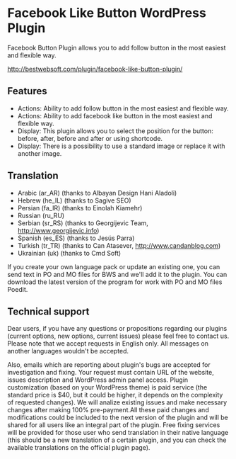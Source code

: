 Facebook Like Button WordPress Plugin
=====================================

Facebook Button Plugin allows you to add follow button in the most easiest and flexible way.

http://bestwebsoft.com/plugin/facebook-like-button-plugin/


Features
-----------------------------
* Actions: Ability to add follow button in the most easiest and flexible way.
* Actions: Ability to add facebook like button in the most easiest and flexible way.
* Display: This plugin allows you to select the position for the button: before, after, before and after or using shortcode.
* Display: There is a possibility to use a standard image or replace it with another image.


Translation
-----------------------------
* Arabic (ar_AR) (thanks to Albayan Design Hani Aladoli)
* Hebrew (he_IL) (thanks to Sagive SEO)
* Persian (fa_IR) (thanks to Einolah Kiamehr)
* Russian (ru_RU)
* Serbian (sr_RS) (thanks to Georgijevic Team, http://www.georgijevic.info)
* Spanish (es_ES) (thanks to Jesús Parra)
* Turkish (tr_TR) (thanks to Can Atasever, http://www.candanblog.com)
* Ukrainian (uk) (thanks to Cmd Soft)

If you create your own language pack or update an existing one, you can send text in PO and MO files for BWS and we'll add it to the plugin. You can download the latest version of the program for work with PO and MO files Poedit.


Technical support
-----------------------------
Dear users, if you have any questions or propositions regarding our plugins (current options, new options, current issues) please feel free to contact us. Please note that we accept requests in English only. All messages on another languages wouldn't be accepted.

Also, emails which are reporting about plugin's bugs are accepted for investigation and fixing. Your request must contain URL of the website, issues description and WordPress admin panel access. Plugin customization (based on your WordPress theme) is paid service (the standard price is $40, but it could be higher, it depends on the complexity of requested changes). We will analize existing issues and make necessary changes after making 100% pre-payment.All these paid changes and modifications could be included to the next version of the plugin and will be shared for all users like an integral part of the plugin. Free fixing services will be provided for those user who send translation in their native language (this should be a new translation of a certain plugin, and you can check the available translations on the official plugin page).
